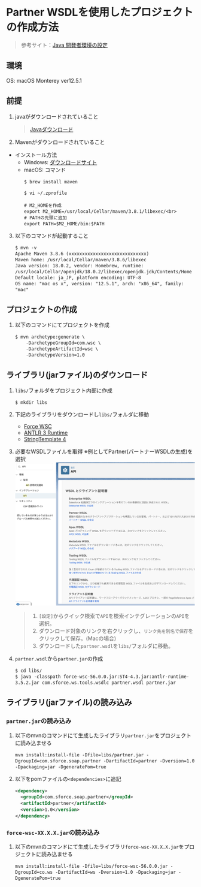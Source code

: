 
# Partner WSDLを使用したプロジェクトの作成方法
> 参考サイト：[Java 開発者環境の設定](https://developer.salesforce.com/docs/atlas.ja-jp.salesforce_developer_environment_tipsheet.meta/salesforce_developer_environment_tipsheet/salesforce_developer_environment_overview.htm)
## 環境
 OS: macOS Monterey ver12.5.1

## 前提
1. javaがダウンロードされていること
    > [Javaダウンロード](https://www.oracle.com/java/technologies/downloads/)
2. Mavenがダウンロードされていること<br>
- インストール方法
    - Windows:  [ダウンロードサイト](https://maven.apache.org/)<br>
    - macOS:    コマンド
        ```bath
        $ brew install maven
        ```
        ```bath
        $ vi ~/.zprofile

        # M2_HOMEを作成
        export M2_HOME=/usr/local/Cellar/maven/3.8.1/libexec/<br>
        # PATHの先頭に追加
        export PATH=$M2_HOME/bin:$PATH
        ```
3. 以下のコマンドが起動すること
    ```bath
    $ mvn -v
    Apache Maven 3.8.6 (xxxxxxxxxxxxxxxxxxxxxxxxxxxxx)
    Maven home: /usr/local/Cellar/maven/3.8.6/libexec
    Java version: 18.0.2, vendor: Homebrew, runtime: /usr/local/Cellar/openjdk/18.0.2/libexec/openjdk.jdk/Contents/Home
    Default locale: ja_JP, platform encoding: UTF-8
    OS name: "mac os x", version: "12.5.1", arch: "x86_64", family: "mac"
    ```

## プロジェクトの作成
1. 以下のコマンドにてプロジェクトを作成
    ```bath
    $ mvn archetype:generate \
        -DarchetypeGroupId=com.wsc \
        -DarchetypeArtifactId=wsc \
        -DarchetypeVersion=1.0
    ```
## ライブラリ(jarファイル)のダウンロード
1. ```libs/```フォルダをプロジェクト内部に作成
    ```bath
    $ mkdir libs
    ```
2. 下記のライブラリをダウンロードし```libs/```フォルダに移動
    - [Force WSC](https://mvnrepository.com/artifact/com.force.api/force-wsc)
    - [ANTLR 3 Runtime](https://mvnrepository.com/artifact/org.antlr/antlr-runtime)
    - [StringTemplate 4](https://mvnrepository.com/artifact/org.antlr/ST4)

3. 必要なWSDLファイルを取得 ※例としてPartner(パートナーWSDLの生成)を選択
    <img src="images/スクリーンショット 2022-08-23 15.42.19.png" alt="WSDL" title="WSDLダウンロード画面">
    > 1. ```[設定]```からクイック検索で```API```を検索インテグレーションの```API```を選択。
    > 2. ダウンロード対象のリンクを右クリックし、```リンク先を別名で保存```をクリックして保存。(Macの場合)
    > 3. ダウンロードした```partner.wsdl```を```libs/```フォルダに移動。
4. ```partner.wsdl```から```partner.jar```の作成
    ```bath
    $ cd libs/
    $ java -classpath force-wsc-56.0.0.jar:ST4-4.3.jar:antlr-runtime-3.5.2.jar com.sforce.ws.tools.wsdlc partner.wsdl partner.jar
    ```
## ライブラリ(jarファイル)の読み込み
### ```partner.jar```の読み込み
1. 以下のmvnのコマンドにて生成したライブラリ```partner.jar```をプロジェクトに読み込ませる
    ```bath
    mvn install:install-file -Dfile=libs/partner.jar -DgroupId=com.sforce.soap.partner -DartifactId=partner -Dversion=1.0 -Dpackaging=jar -DgeneratePom=true
    ```
2. 以下をpomファイルの```<dependencies>```に追記
    ```pom.xml
    <dependency>
      <groupId>com.sforce.soap.partner</groupId>
      <artifactId>partner</artifactId>
      <version>1.0</version>
    </dependency>
    ```
### ```force-wsc-XX.X.X.jar```の読み込み
1. 以下のmvnのコマンドにて生成したライブラリ```force-wsc-XX.X.X.jar```をプロジェクトに読み込ませる
    ```
    mvn install:install-file -Dfile=libs/force-wsc-56.0.0.jar -DgroupId=co.ws -DartifactId=ws -Dversion=1.0 -Dpackaging=jar -DgeneratePom=true
    ```